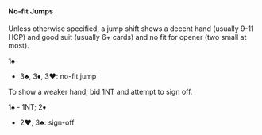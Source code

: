 #### No-fit Jumps
Unless otherwise specified, a jump shift shows a decent hand (usually 9-11 HCP) and good suit (usually 6+ cards) and no fit for opener (two small at most).

1♠
   * 3♣, 3♦, 3♥: no-fit jump

To show a weaker hand, bid 1NT and attempt to sign off.

1♠ - 1NT; 2♦
   * 2♥, 3♣: sign-off

